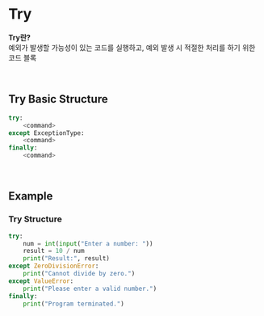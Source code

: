 # Try
**Try란?**  
예외가 발생할 가능성이 있는 코드를 실행하고, 예외 발생 시 적절한 처리를 하기 위한 코드 블록

<br>

## Try Basic Structure
```python
try:
    <command>
except ExceptionType:
    <command>
finally:
    <command>
```

<br>

## Example
### Try Structure
```python
try:
    num = int(input("Enter a number: "))
    result = 10 / num
    print("Result:", result)
except ZeroDivisionError:
    print("Cannot divide by zero.")
except ValueError:
    print("Please enter a valid number.")
finally:
    print("Program terminated.")
```

